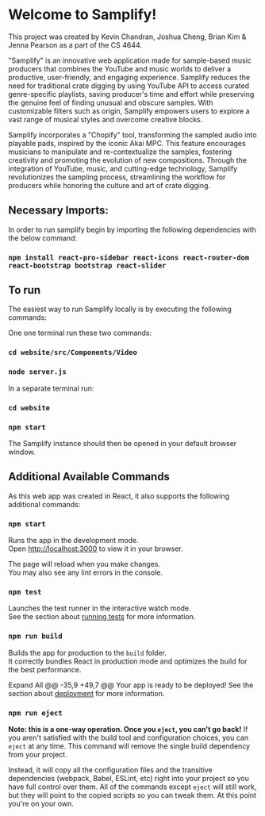 # Welcome to Samplify!

This project was created by Kevin Chandran, Joshua Cheng, Brian Kim & Jenna Pearson as a part of the CS 4644.

"Samplify" is an innovative web application made for sample-based music producers that combines the YouTube and music worlds to deliver a productive, user-friendly, and engaging experience. Samplify reduces the need for traditional crate digging by using YouTube API to access curated genre-specific playlists, saving producer's time and effort while preserving the genuine feel of finding unusual and obscure samples. With customizable filters such as origin, Samplify empowers users to explore a vast range of musical styles and overcome creative blocks. 

Samplify incorporates a "Chopify" tool, transforming the sampled audio into playable pads, inspired by the iconic Akai MPC. This feature encourages musicians to manipulate and re-contextualize the samples, fostering creativity and promoting the evolution of new compositions. Through the integration of YouTube, music, and cutting-edge technology, Samplify revolutionizes the sampling process, streamlining the workflow for producers while honoring the culture and art of crate digging.

## Necessary Imports:
In order to run samplify begin by importing the following dependencies with the below command:

### `npm install react-pro-sidebar react-icons react-router-dom react-bootstrap bootstrap react-slider`

## To run
The easiest way to run Samplify locally is by executing the following commands:

One one terminal run these two commands:
### `cd website/src/Components/Video` 
### `node server.js`

In a separate terminal run:
### `cd website`
### `npm start`

The Samplify instance should then be opened in your default browser window.

## Additional Available Commands

As this web app was created in React, it also supports the following additional commands:

### `npm start`
Runs the app in the development mode.\
Open [http://localhost:3000](http://localhost:3000) to view it in your browser.

The page will reload when you make changes.\
You may also see any lint errors in the console.

### `npm test`
Launches the test runner in the interactive watch mode.\
See the section about [running tests](https://facebook.github.io/create-react-app/docs/running-tests) for more information.

### `npm run build`
Builds the app for production to the `build` folder.\
It correctly bundles React in production mode and optimizes the build for the best performance.

Expand All
	@@ -35,9 +49,7 @@ Your app is ready to be deployed!
See the section about [deployment](https://facebook.github.io/create-react-app/docs/deployment) for more information.

### `npm run eject`
**Note: this is a one-way operation. Once you `eject`, you can't go back!**
If you aren't satisfied with the build tool and configuration choices, you can `eject` at any time. This command will remove the single build dependency from your project.

Instead, it will copy all the configuration files and the transitive dependencies (webpack, Babel, ESLint, etc) right into your project so you have full control over them. All of the commands except `eject` will still work, but they will point to the copied scripts so you can tweak them. At this point you're on your own.
